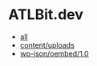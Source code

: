 # ATLBit.dev

- [all](https://drive.google.com/drive/folders/1tNOV2YR3n0NcJ6AWBswI-xU6bJq-8Caq?usp=drive_link)
- [content/uploads](https://drive.google.com/file/d/12XvvWEKlP3_g5lYz6ztsEx7TGpivB3BB/view?usp=drive_link)
- [wp-json/oembed/1.0](https://drive.google.com/file/d/1FX6dxSx0qvhSVyvGib3zYJGIt3HksoZb/view?usp=drive_link)

